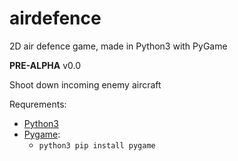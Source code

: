 # airdefence

2D air defence game, made in Python3 with PyGame

**PRE-ALPHA** v0.0

Shoot down incoming enemy aircraft

Requrements: 
- [Python3](https://www.python.org/downloads/)
- [Pygame](https://www.pygame.org/wiki/GettingStarted):
  - ```python3 pip install pygame```
